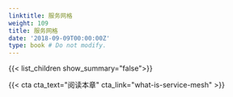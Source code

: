 ```yaml
---
linktitle: 服务网格
weight: 109
title: 服务网格
date: '2018-09-09T00:00:00Z'
type: book # Do not modify.
---
```


{{< list_children show_summary="false">}}

{{< cta cta_text="阅读本章" cta_link="what-is-service-mesh" >}}
